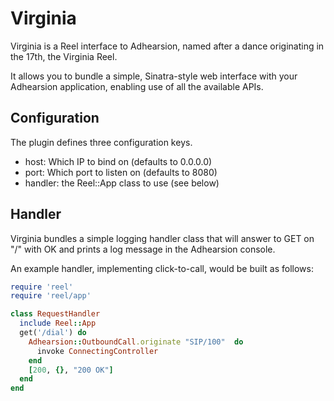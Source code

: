 # Virginia

Virginia is a Reel interface to Adhearsion, named after a dance originating in the 17th, the Virginia Reel.

It allows you to bundle a simple, Sinatra-style web interface with your Adhearsion application, enabling use of all the available APIs.

## Configuration

The plugin defines three configuration keys.

* host: Which IP to bind on (defaults to 0.0.0.0)
* port: Which port to listen on (defaults to 8080)
* handler: the Reel::App class to use (see below)

## Handler
Virginia bundles a simple logging handler class that will answer to GET on "/" with OK and prints a log message in the Adhearsion console.

An example handler, implementing click-to-call, would be built as follows:

```ruby
require 'reel'
require 'reel/app'

class RequestHandler
  include Reel::App
  get('/dial') do
    Adhearsion::OutboundCall.originate "SIP/100"  do
      invoke ConnectingController
    end
    [200, {}, "200 OK"]
  end
end
```